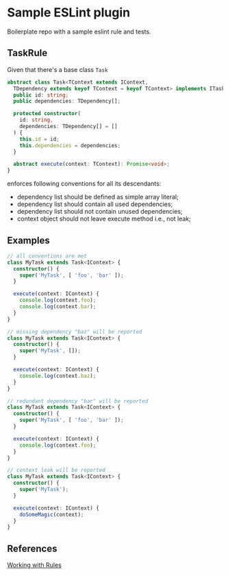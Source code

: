 # Sample ESLint plugin

Boilerplate repo with a sample eslint rule and tests.

## TaskRule

Given that there's a base class `Task`

```typescript
abstract class Task<TContext extends IContext,
  TDependency extends keyof TContext = keyof TContext> implements ITask {
  public id: string;
  public dependencies: TDependency[];

  protected constructor(
    id: string,
    dependencies: TDependency[] = []
  ) {
    this.id = id;
    this.dependencies = dependencies;
  }

  abstract execute(context: TContext): Promise<void>;
}
```

enforces following conventions for all its descendants:

- dependency list should be defined as simple array literal;
- dependency list should contain all used dependencies;
- dependency list should not contain unused dependencies;
- context object should not leave execute method i.e., not leak;

## Examples

```typescript
// all conventions are met
class MyTask extends Task<IContext> {
  constructor() {
    super('MyTask', [ 'foo', 'bar' ]);
  }

  execute(context: IContext) {
    console.log(context.foo);
    console.log(context.bar);
  }
}
```

```typescript
// missing dependency "baz" will be reported
class MyTask extends Task<IContext> {
  constructor() {
    super('MyTask', []);
  }

  execute(context: IContext) {
    console.log(context.baz);
  }
}
```

```typescript
// redundant dependency "bar" will be reported
class MyTask extends Task<IContext> {
  constructor() {
    super('MyTask', [ 'foo', 'bar' ]);
  }

  execute(context: IContext) {
    console.log(context.foo);
  }
}
```

```typescript
// context leak will be reported
class MyTask extends Task<IContext> {
  constructor() {
    super('MyTask');
  }

  execute(context: IContext) {
    doSomeMagic(context);
  }
}
```

## References

[Working with Rules](https://eslint.org/docs/developer-guide/working-with-rules)
